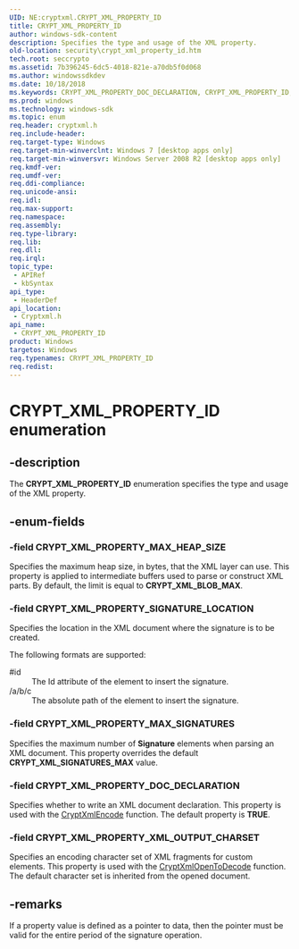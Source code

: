 ```yaml
---
UID: NE:cryptxml.CRYPT_XML_PROPERTY_ID
title: CRYPT_XML_PROPERTY_ID
author: windows-sdk-content
description: Specifies the type and usage of the XML property.
old-location: security\crypt_xml_property_id.htm
tech.root: seccrypto
ms.assetid: 7b396245-6dc5-4018-821e-a70db5f0d068
ms.author: windowssdkdev
ms.date: 10/18/2018
ms.keywords: CRYPT_XML_PROPERTY_DOC_DECLARATION, CRYPT_XML_PROPERTY_ID, CRYPT_XML_PROPERTY_ID enumeration [Security], CRYPT_XML_PROPERTY_MAX_HEAP_SIZE, CRYPT_XML_PROPERTY_MAX_SIGNATURES, CRYPT_XML_PROPERTY_SIGNATURE_LOCATION, CRYPT_XML_PROPERTY_XML_OUTPUT_CHARSET, cryptxml/CRYPT_XML_PROPERTY_DOC_DECLARATION, cryptxml/CRYPT_XML_PROPERTY_ID, cryptxml/CRYPT_XML_PROPERTY_MAX_HEAP_SIZE, cryptxml/CRYPT_XML_PROPERTY_MAX_SIGNATURES, cryptxml/CRYPT_XML_PROPERTY_SIGNATURE_LOCATION, cryptxml/CRYPT_XML_PROPERTY_XML_OUTPUT_CHARSET, security.crypt_xml_property_id
ms.prod: windows
ms.technology: windows-sdk
ms.topic: enum
req.header: cryptxml.h
req.include-header: 
req.target-type: Windows
req.target-min-winverclnt: Windows 7 [desktop apps only]
req.target-min-winversvr: Windows Server 2008 R2 [desktop apps only]
req.kmdf-ver: 
req.umdf-ver: 
req.ddi-compliance: 
req.unicode-ansi: 
req.idl: 
req.max-support: 
req.namespace: 
req.assembly: 
req.type-library: 
req.lib: 
req.dll: 
req.irql: 
topic_type:
 - APIRef
 - kbSyntax
api_type:
 - HeaderDef
api_location:
 - Cryptxml.h
api_name:
 - CRYPT_XML_PROPERTY_ID
product: Windows
targetos: Windows
req.typenames: CRYPT_XML_PROPERTY_ID
req.redist: 
---
```


# CRYPT_XML_PROPERTY_ID enumeration


## -description


The <b>CRYPT_XML_PROPERTY_ID</b> enumeration 
  specifies the type and usage of the XML property.


## -enum-fields




### -field CRYPT_XML_PROPERTY_MAX_HEAP_SIZE

Specifies the maximum heap size, in bytes, that the  XML layer can use.
      This property is applied to intermediate buffers used to parse or construct XML parts. 
      By default, the limit is equal to <b>CRYPT_XML_BLOB_MAX</b>.


### -field CRYPT_XML_PROPERTY_SIGNATURE_LOCATION

Specifies the location in the XML document where the signature is to be created.



The following formats are supported:



<dl>
<dt><a id="_id"></a><a id="_ID"></a>#id</dt>
<dd>
The Id attribute of the element to insert the signature.

</dd>
<dt><a id="_a_b_c"></a><a id="_A_B_C"></a>/a/b/c</dt>
<dd>
The absolute path of the element to insert the signature.

</dd>
</dl>



### -field CRYPT_XML_PROPERTY_MAX_SIGNATURES

Specifies the maximum number of <b>Signature</b> elements when parsing an XML document. 
     This property overrides the default <b>CRYPT_XML_SIGNATURES_MAX</b> value.


### -field CRYPT_XML_PROPERTY_DOC_DECLARATION

Specifies whether to write an XML document declaration. This property is used with the 
     <a href="https://msdn.microsoft.com/en-us/library/Dd433820(v=VS.85).aspx">CryptXmlEncode</a> function. The default property is <b>TRUE</b>.


### -field CRYPT_XML_PROPERTY_XML_OUTPUT_CHARSET

Specifies an encoding character set of XML fragments for custom elements. This property is used with the 
     <a href="https://msdn.microsoft.com/en-us/library/Dd433829(v=VS.85).aspx">CryptXmlOpenToDecode</a> function. 
     The default character set is inherited from the opened document.


## -remarks



If a property value is defined as a pointer to data, then the pointer must be valid 
  for the entire period of the signature operation.




